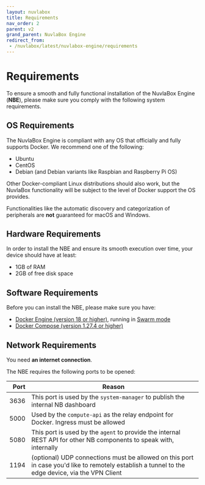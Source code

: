 ```yaml
---
layout: nuvlabox
title: Requirements
nav_order: 2
parent: v2
grand_parent: NuvlaBox Engine
redirect_from:
 - /nuvlabox/latest/nuvlabox-engine/requirements
---
```


# Requirements

To ensure a smooth and fully functional installation of the NuvlaBox Engine (**NBE**), please make sure you comply with the following system requirements.


## OS Requirements

The NuvlaBox Engine is compliant with any OS that officially and fully supports Docker. We recommend one of the following:
- Ubuntu
- CentOS
- Debian (and Debian variants like Raspbian and Raspberry Pi OS)

Other Docker-compliant Linux distributions should also work, but the NuvlaBox functionality will be subject to the level of Docker support the OS provides. 

Functionalities like the automatic discovery and categorization of peripherals are **not** guaranteed for macOS and Windows.


## Hardware Requirements

In order to install the NBE and ensure its smooth execution over time, your device should have at least:

- 1GB of RAM
- 2GB of free disk space


## Software Requirements

Before you can install the NBE, please make sure you have:

- [Docker Engine (version 18 or higher)](https://docs.docker.com/install/#supported-platforms), running in [Swarm mode](https://docs.docker.com/engine/swarm/swarm-tutorial/)
- [Docker Compose (version 1.27.4 or higher)](https://docs.docker.com/compose/install/)


## Network Requirements

You need **an internet connection**.

The NBE requires the following ports to be opened:

| Port 	| Reason 	|
|-:	|-	|
| 3636  | This port is used by the `system-manager` to publish the internal NB dashboard |
| 5000 	| Used by the `compute-api` as the relay endpoint for Docker. Ingress must be allowed |
| 5080  | This port is used by the `agent` to provide the internal REST API for other NB components to speak with, internally |
| 1194  | (optional) UDP connections must be allowed on this port in case you'd like to remotely establish a tunnel to the edge device, via the VPN Client | 

